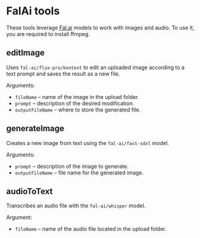 # FalAi tools

These tools leverage [Fal.ai](https://fal.ai) models to work with images and audio.
To use it, you are required to install ffmpeg.

## editImage
Uses `fal-ai/flux-pro/kontext` to edit an uploaded image according to a text prompt and saves the result as a new file.

Arguments:
- `fileName` – name of the image in the upload folder.
- `prompt` – description of the desired modification.
- `outputFileName` – where to store the generated file.

## generateImage
Creates a new image from text using the `fal-ai/fast-sdxl` model.

Arguments:
- `prompt` – description of the image to generate.
- `outputFileName` – file name for the generated image.

## audioToText
Transcribes an audio file with the `fal-ai/whisper` model.

Argument:
- `fileName` – name of the audio file located in the upload folder.
